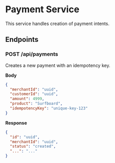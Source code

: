 # Payment Service

This service handles creation of payment intents.

## Endpoints

### POST /api/payments

Creates a new payment with an idempotency key.

**Body**
```json
{
  "merchantId": "uuid",
  "customerId": "uuid",
  "amount": 4999,
  "product": "Surfboard",
  "idempotencyKey": "unique-key-123"
}
```

**Response**
```json
{
  "id": "uuid",
  "merchantId": "uuid",
  "status": "created",
  "...": "..."
}